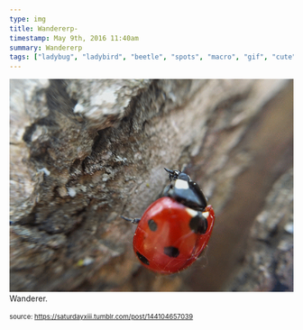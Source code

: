 ```yaml
---
type: img
title: Wandererp-
timestamp: May 9th, 2016 11:40am
summary: Wandererp 
tags: ["ladybug", "ladybird", "beetle", "spots", "macro", "gif", "cute", "insect", "bug", "crawl", "photography"]
---
```

<img src="../media/144104657039.gif"/>
                                                                                          <div class="caption">
Wanderer.
 
                                    
                
                
                
                
                                
<small>source: https://saturdayxiii.tumblr.com/post/144104657039</small>